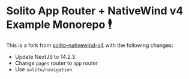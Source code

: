 # Solito App Router + NativeWind v4 Example Monorepo 🕴
This is a fork from [solito-nativewind-v4](https://github.com/mikevocalz/solito-nativewind-v4) with the following changes:
- Update NextJS to 14.2.3
- Change `pages` router to `app` router
- Use `solito/navigation`
